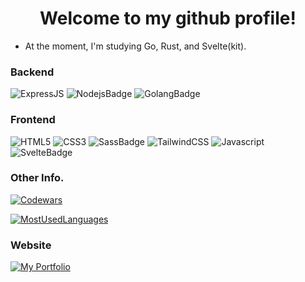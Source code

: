 <h1 align="center">Welcome to my github profile!</h1>

- At the moment, I'm studying Go, Rust, and Svelte(kit).

### Backend
![ExpressJS](https://img.shields.io/badge/Express.js-000000?style=for-the-badge&logo=express&logoColor=white)
![NodejsBadge](https://img.shields.io/badge/Node.js-43853D?style=for-the-badge&logo=node-dot-js&logoColor=white)
![GolangBadge](https://img.shields.io/badge/Go-00ADD8?style=for-the-badge&logo=go&logoColor=white)

### Frontend
![HTML5](https://img.shields.io/badge/HTML5-E34F26?style=for-the-badge&logo=html5&logoColor=white)
![CSS3](https://img.shields.io/badge/CSS3-1572B6?style=for-the-badge&logo=css3&logoColor=white)
![SassBadge](https://img.shields.io/badge/Sass-CC6699?style=for-the-badge&logo=sass&logoColor=white)
![TailwindCSS](https://img.shields.io/badge/Tailwind_CSS-38B2AC?style=for-the-badge&logo=tailwind-css&logoColor=white)
![Javascript](https://img.shields.io/badge/JavaScript-F7DF1E?style=for-the-badge&logo=javascript&logoColor=black)
![SvelteBadge](https://img.shields.io/badge/svelte-%23f1413d.svg?style=for-the-badge&logo=svelte&logoColor=white)

### Other Info. 
[![Codewars](https://www.codewars.com/users/mystique09/badges/small)](https://www.codewars.com/users/mystique09)

[![MostUsedLanguages](https://github-readme-stats.vercel.app/api/top-langs/?username=mystique09&layout=compact&langs_count=20)](https://github.com/mystique09/mystique09)


### Website
[![My Portfolio](https://img.shields.io/badge/website-000000?style=for-the-badge&logo=About.me&logoColor=white)](https://benjieben-garcia.vercel.app/)
